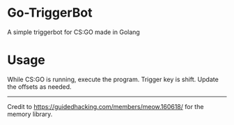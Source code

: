 # Go-TriggerBot
A simple triggerbot for CS:GO made in Golang

# Usage

While CS:GO is running, execute the program. Trigger key is shift. Update the offsets as needed.

____________________________

Credit to https://guidedhacking.com/members/meow.160618/ for the memory library.
